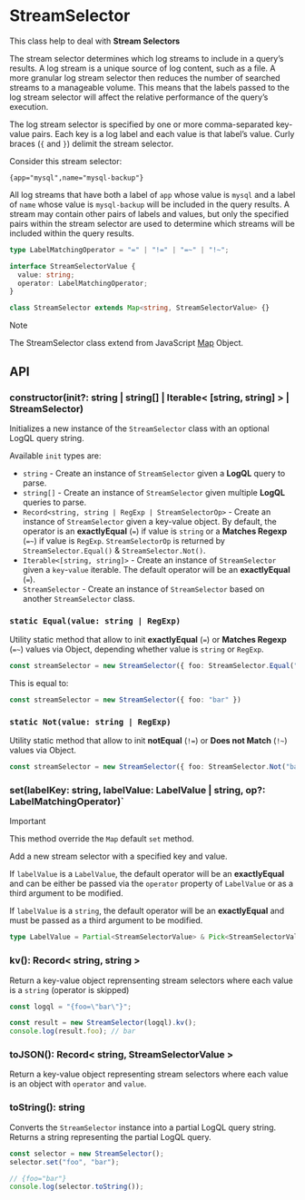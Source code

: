 # StreamSelector

This class help to deal with **Stream Selectors**

The stream selector determines which log streams to include in a query’s results. A log stream is a unique source of log content, such as a file. A more granular log stream selector then reduces the number of searched streams to a manageable volume. This means that the labels passed to the log stream selector will affect the relative performance of the query’s execution.

The log stream selector is specified by one or more comma-separated key-value pairs. Each key is a log label and each value is that label’s value. Curly braces (`{` and `}`) delimit the stream selector.

Consider this stream selector:

```
{app="mysql",name="mysql-backup"}
```

All log streams that have both a label of `app` whose value is `mysql` and a label of `name` whose value is `mysql-backup` will be included in the query results. A stream may contain other pairs of labels and values, but only the specified pairs within the stream selector are used to determine which streams will be included within the query results.

```ts
type LabelMatchingOperator = "=" | "!=" | "=~" | "!~";

interface StreamSelectorValue {
  value: string;
  operator: LabelMatchingOperator;
}

class StreamSelector extends Map<string, StreamSelectorValue> {}
```

> [!NOTE]
> The StreamSelector class extend from JavaScript [Map](https://developer.mozilla.org/en-US/docs/Web/JavaScript/Reference/Global_Objects/Map/) Object.

## API

### constructor(init?: string | string[] | Iterable< [string, string] > | StreamSelector)

Initializes a new instance of the `StreamSelector` class with an optional LogQL query string.

Available `init` types are:
- `string` - Create an instance of `StreamSelector` given a **LogQL** query to parse.
- `string[]` - Create an instance of `StreamSelector` given multiple **LogQL** queries to parse.
- `Record<string, string | RegExp | StreamSelectorOp>` - Create an instance of `StreamSelector` given a key-value object. By default, the operator is an **exactlyEqual** (`=`) if value is `string` or a **Matches Regexp** (`=~`) if value is `RegExp`. `StreamSelectorOp` is returned by `StreamSelector.Equal()` & `StreamSelector.Not()`.
- `Iterable<[string, string]>` - Create an instance of `StreamSelector` given a `key`-`value` iterable. The default operator will be an **exactlyEqual** (`=`).
- `StreamSelector` - Create an instance of `StreamSelector` based on another `StreamSelector` class.

### `static Equal(value: string | RegExp)`

Utility static method that allow to init **exactlyEqual** (`=`) or **Matches Regexp** (`=~`) values via Object, depending whether value is `string` or `RegExp`.

```ts
const streamSelector = new StreamSelector({ foo: StreamSelector.Equal("bar") })
```

This is equal to:
```ts
const streamSelector = new StreamSelector({ foo: "bar" })
```

### `static Not(value: string | RegExp)`

Utility static method that allow to init **notEqual** (`!=`) or **Does not Match** (`!~`) values via Object.

```ts
const streamSelector = new StreamSelector({ foo: StreamSelector.Not("bar") })
```

### set(labelKey: string, labelValue: LabelValue | string, op?: LabelMatchingOperator)`

> [!IMPORTANT]
> This method override the `Map` default `set` method.

Add a new stream selector with a specified key and value.

If `labelValue` is a `LabelValue`, the default operator will be an **exactlyEqual** and can be either be passed via the `operator` property of `LabelValue` or as a third argument to be modified.

If `labelValue` is a `string`, the default operator will be an **exactlyEqual** and must be passed as a third argument to be modified.

```ts
type LabelValue = Partial<StreamSelectorValue> & Pick<StreamSelectorValue, "value">;
```

### kv(): Record< string, string >

Return a key-value object reprensenting stream selectors where each value is a `string` (operator is skipped)

```ts
const logql = "{foo=\"bar\"}";

const result = new StreamSelector(logql).kv();
console.log(result.foo); // bar
```

### toJSON(): Record< string, StreamSelectorValue >

Return a key-value object representing stream selectors where each value is an object with `operator` and `value`.

### toString(): string

Converts the `StreamSelector` instance into a partial LogQL query string.
Returns a string representing the partial LogQL query.

```ts
const selector = new StreamSelector();
selector.set("foo", "bar");

// {foo="bar"}
console.log(selector.toString());
```
